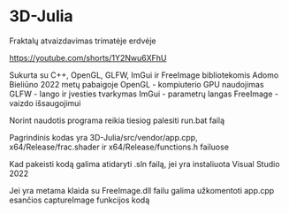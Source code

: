 # 3D-Julia
Fraktalų atvaizdavimas trimatėje erdvėje

https://youtube.com/shorts/1Y2Nwu6XFhU

Sukurta su C++, OpenGL, GLFW, ImGui ir FreeImage bibliotekomis Adomo Bieliūno 2022 metų pabaigoje
OpenGL - kompiuterio GPU naudojimas
GLFW - lango ir įvesties tvarkymas
ImGui - parametrų langas
FreeImage - vaizdo išsaugojimui

Norint naudotis programa reikia tiesiog palesiti run.bat failą

Pagrindinis kodas yra 3D-Julia/src/vendor/app.cpp, x64/Release/frac.shader ir x64/Release/functions.h failuose

Kad pakeisti kodą galima atidaryti .sln failą, jei yra instaliuota Visual Studio 2022

Jei yra metama klaida su FreeImage.dll failu galima užkomentoti app.cpp esančios captureImage funkcijos kodą
